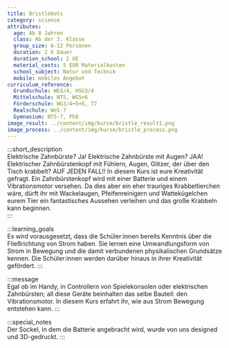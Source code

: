 ```yaml
---
title: Bristlebots
category: science
attributes:
  age: Ab 8 Jahren
  class: Ab der 3. Klasse
  group_size: 6-12 Personen
  duration: 2 h Dauer
  duration_school: 2 UE
  material_costs: 5 EUR Materialkosten
  school_subject: Natur und Technik
  mobile: mobiles Angebot
curriculum_reference:
  Grundschule: WG3/4, HSU3/4  
  Mittelschule: NT5, WG5+6  
  Förderschule: WG3/4+5+6, T7   
  Realschule: We5-7
  Gymnasium: NT5-7, Ph8
image_result: ../content/img/kurse/bristle_result1.png
image_process: ../content/img/kurse/bristle_process.png
---
```

:::short_description  
Elektrische Zahnbürste? Ja! Elektrische Zahnbürste mit Augen? JAA! Elektrischer Zahnbürstenkopf mit Fühlern, Augen, Glitzer, der über den Tisch krabbelt? AUF JEDEN FALL!! In diesem Kurs ist eure Kreativität gefragt. Ein Zahnbürstenkopf wird mit einer Batterie und einem Vibrationsmotor versehen. Da dies aber ein eher trauriges Krabbeltierchen wäre, dürft ihr mit Wackelaugen, Pfeifenreinigern und Wattekügelchen eurem Tier ein fantastisches Aussehen verleihen und das große Krabbeln kann beginnen.  
:::

:::learning_goals  
 Es wird vorausgesetzt, dass die Schüler:innen bereits Kenntnis über die Fließrichtung von Strom haben. Sie lernen eine Umwandlungsform von Strom in Bewegung und die damit verbundenen physikalischen Grundsätze kennen. Die Schüler:innen werden darüber hinaus in ihrer Kreativität gefördert.
:::

:::message  
Egal ob im Handy, in Controllern von Spielekonsolen oder elektrischen Zahnbürsten; all diese Geräte beinhalten das selbe Bauteil: den Vibrationsmotor. In diesem Kurs erfahrt ihr, wie aus Strom Bewegung entstehen kann.
:::  

:::special_notes  
Der Sockel, in dem die Batterie angebracht wird, wurde von uns designed und 3D-gedruckt.
:::
